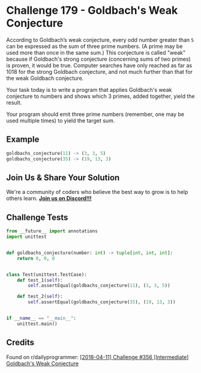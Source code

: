 # Challenge 179 - Goldbach's Weak Conjecture

According to Goldbach’s weak conjecture, every odd number greater than `5` can be expressed as the sum of three prime numbers. (A prime may be used more than once in the same sum.) This conjecture is called "weak" because if Goldbach's strong conjecture (concerning sums of two primes) is proven, it would be true. Computer searches have only reached as far as 1018 for the strong Goldbach conjecture, and not much further than that for the weak Goldbach conjecture.

Your task today is to write a program that applies Goldbach's weak conjecture to numbers and shows which 3 primes, added together, yield the result.

Your program should emit three prime numbers (remember, one may be used multiple times) to yield the target sum.

## Example
```py
goldbachs_conjecture(11) -> (3, 3, 5)
goldbachs_conjecture(35) -> (19, 13, 3)
```

## Join Us & Share Your Solution

We're a community of coders who believe the best way to grow is to help others learn. **[Join us on Discord!!!](https://discord.gg/sfHykntuGy)**

## Challenge Tests
```py
from __future__ import annotations
import unittest


def goldbachs_conjecture(number: int) -> tuple[int, int, int]:
    return 0, 0, 0


class Test(unittest.TestCase):
    def test_1(self):
        self.assertEqual(goldbachs_conjecture(11), (3, 3, 5))

    def test_2(self):
        self.assertEqual(goldbachs_conjecture(35), (19, 13, 3))


if __name__ == "__main__":
    unittest.main()
```
## Credits

Found on r/dailyprogrammer: [\[2018-04-11\] Challenge #356 \[Intermediate\] Goldbach's Weak Conjecture
](https://www.reddit.com/r/dailyprogrammer/comments/8bh8dh/20180411_challenge_356_intermediate_goldbachs/)

